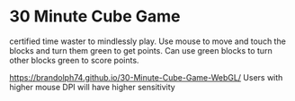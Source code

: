 # 30 Minute Cube Game
certified time waster to mindlessly play. Use mouse to move and touch the blocks and turn them green to get points. Can use green blocks to turn other blocks green to score points.

https://brandolph74.github.io/30-Minute-Cube-Game-WebGL/
Users with higher mouse DPI will have higher sensitivity
